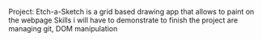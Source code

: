 Project: Etch-a-Sketch is a grid based drawing app that allows to paint on the webpage
Skills i will have to demonstrate to finish the project are managing git, DOM manipulation